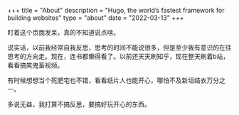 +++
title = "About"
description = "Hugo, the world’s fastest framework for building websites"
type = "about"
date = "2022-03-13"
+++

盯着这个页面发呆，真的不知道说点啥。

说实话，以前我经常自我反思，思考的时间不能说很多，但是至少我有意识的在往思考的方向走。现在，连书都懒得看了。以前还天天刷知乎，现在整天刷着b站，看看搞笑鬼畜视频。

有时候想想当个死肥宅也不错，看看纸片人也能开心，哪怕不及新垣结衣万分之一。

多说无益，我打算不搞反思，要搞好玩开心的东西。